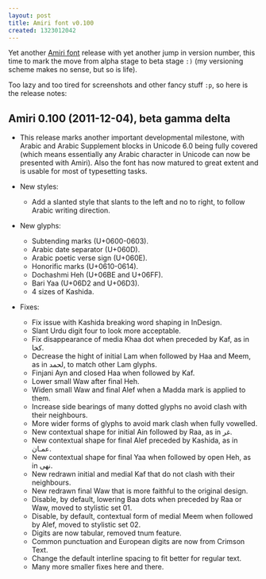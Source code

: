 ```yaml
---
layout: post
title: Amiri font v0.100
created: 1323012042
---
```

Yet another [Amiri font](http://amirifont.org "Amiri font website") release with yet another jump in version number, this time to mark the move from alpha stage to beta stage `:)` (my versioning scheme makes no sense, but so is life).
<!--break-->
Too lazy and too tired for screenshots and other fancy stuff `:p`, so here is the release notes:

Amiri 0.100 (2011-12-04), beta gamma delta
------------------------------------------
* This release marks another important developmental milestone, with Arabic and
  Arabic Supplement blocks in Unicode 6.0 being fully covered (which means
  essentially any Arabic character in Unicode can now be presented with Amiri).
  Also the font has now matured to great extent and is usable for most of
  typesetting tasks.

* New styles:
  - Add a slanted style that slants to the left and no to right, to follow
    Arabic writing direction.

* New glyphs:
  - Subtending marks (U+0600-0603).
  - Arabic date separator (U+060D).
  - Arabic poetic verse sign (U+060E).
  - Honorific marks (U+0610-0614).
  - Dochashmi Heh (U+06BE and U+06FF).
  - Bari Yaa (U+06D2 and U+06D3).
  - 4 sizes of Kashida.

* Fixes:
  - Fix issue with Kashida breaking word shaping in InDesign.
  - Slant Urdu digit four to look more acceptable.
  - Fix disappearance of media Khaa dot when preceded by Kaf, as in كخا.
  - Decrease the hight of initial Lam when followed by Haa and Meem, as in
    لحمد, to match other Lam glyphs.
  - Finjani Ayn and closed Haa when followed by Kaf.
  - Lower small Waw after final Heh.
  - Widen small Waw and final Alef when a Madda mark is applied to them.
  - Increase side bearings of many dotted glyphs no avoid clash with their
    neighbours.
  - More wider forms of glyphs to avoid mark clash when fully vowelled.
  - New contextual shape for initial Ain followed by Raa, as in غر.
  - New contextual shape for final Alef preceded by Kashida, as in عمـان.
  - New contextual shape for final Yaa when followed by open Heh, as in نهى.
  - New redrawn initial and medial Kaf that do not clash with their neighbours.
  - New redrawn final Waw that is more faithful to the original design.
  - Disable, by default, lowering Baa dots when preceded by Raa or Waw, moved
    to stylistic set 01.
  - Disable, by default, contextual form of medial Meem when followed by Alef,
    moved to stylistic set 02.
  - Digits are now tabular, removed tnum feature.
  - Common punctuation and European digits are now from Crimson Text.
  - Change the default interline spacing to fit better for regular text.
  - Many more smaller fixes here and there.
